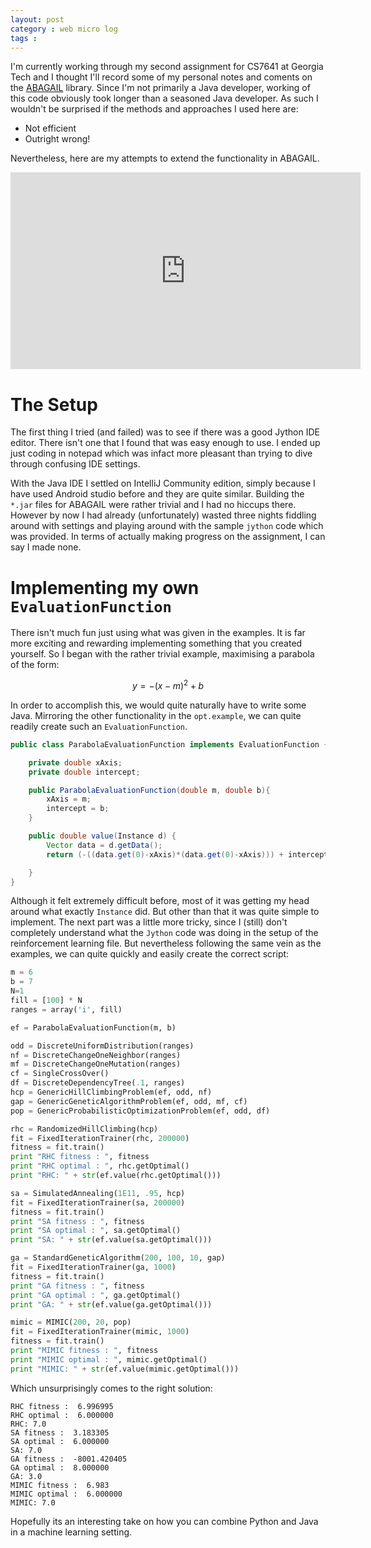 ```yaml
---
layout: post
category : web micro log
tags : 
---
```


I'm currently working through my second assignment for CS7641 at Georgia Tech and I thought I'll record some of my personal notes and coments on the [ABAGAIL](https://github.com/pushkar/ABAGAIL) library. Since I'm not primarily a Java developer, working of this code obviously took longer than a seasoned Java developer. As such I wouldn't be surprised if the methods and approaches I used here are:

*  Not efficient  
*  Outright wrong!  

Nevertheless, here are my attempts to extend the functionality in ABAGAIL. 

<iframe width="560" height="315" src="https://www.youtube.com/embed/oFvQsArCSXo" frameborder="0" allowfullscreen></iframe>

# The Setup

The first thing I tried (and failed) was to see if there was a good Jython IDE editor. There isn't one that I found that was easy enough to use. I ended up just coding in notepad which was infact more pleasant than trying to dive through confusing IDE settings. 

With the Java IDE I settled on IntelliJ Community edition, simply because I have used Android studio before and they are quite similar. Building the `*.jar` files for ABAGAIL were rather trivial and I had no hiccups there. However by now I had already (unfortunately) wasted three nights fiddling around with settings and playing around with the sample `jython` code which was provided. In terms of actually making progress on the assignment, I can say I made none. 

# Implementing my own `EvaluationFunction`

There isn't much fun just using what was given in the examples. It is far more exciting and rewarding implementing something that you created yourself. So I began with the rather trivial example, maximising a parabola of the form:

$$ y = -(x-m)^2 + b $$

In order to accomplish this, we would quite naturally have to write some Java. Mirroring the other functionality in the `opt.example`, we can quite readily create such an `EvaluationFunction`.

```java
public class ParabolaEvaluationFunction implements EvaluationFunction {

    private double xAxis;
    private double intercept;

    public ParabolaEvaluationFunction(double m, double b){
        xAxis = m;
        intercept = b;
    }

    public double value(Instance d) {
        Vector data = d.getData();
        return (-((data.get(0)-xAxis)*(data.get(0)-xAxis))) + intercept;

    }
}
```

Although it felt extremely difficult before, most of it was getting my head around what exactly `Instance` did. But other than that it was quite simple to implement. The next part was a little more tricky, since I (still) don't completely understand what the `Jython` code was doing in the setup of the reinforcement learning file. But nevertheless following the same vein as the examples, we can quite quickly and easily create the correct script:

```py
m = 6
b = 7
N=1
fill = [100] * N
ranges = array('i', fill)

ef = ParabolaEvaluationFunction(m, b)

odd = DiscreteUniformDistribution(ranges)
nf = DiscreteChangeOneNeighbor(ranges)
mf = DiscreteChangeOneMutation(ranges)
cf = SingleCrossOver()
df = DiscreteDependencyTree(.1, ranges)
hcp = GenericHillClimbingProblem(ef, odd, nf)
gap = GenericGeneticAlgorithmProblem(ef, odd, mf, cf)
pop = GenericProbabilisticOptimizationProblem(ef, odd, df)

rhc = RandomizedHillClimbing(hcp)
fit = FixedIterationTrainer(rhc, 200000)
fitness = fit.train()
print "RHC fitness : ", fitness
print "RHC optimal : ", rhc.getOptimal()
print "RHC: " + str(ef.value(rhc.getOptimal()))

sa = SimulatedAnnealing(1E11, .95, hcp)
fit = FixedIterationTrainer(sa, 200000)
fitness = fit.train()
print "SA fitness : ", fitness
print "SA optimal : ", sa.getOptimal()
print "SA: " + str(ef.value(sa.getOptimal()))

ga = StandardGeneticAlgorithm(200, 100, 10, gap)
fit = FixedIterationTrainer(ga, 1000)
fitness = fit.train()
print "GA fitness : ", fitness
print "GA optimal : ", ga.getOptimal()
print "GA: " + str(ef.value(ga.getOptimal()))

mimic = MIMIC(200, 20, pop)
fit = FixedIterationTrainer(mimic, 1000)
fitness = fit.train()
print "MIMIC fitness : ", fitness
print "MIMIC optimal : ", mimic.getOptimal()
print "MIMIC: " + str(ef.value(mimic.getOptimal()))

```

Which unsurprisingly comes to the right solution:


```
RHC fitness :  6.996995
RHC optimal :  6.000000
RHC: 7.0
SA fitness :  3.183305
SA optimal :  6.000000
SA: 7.0
GA fitness :  -8001.420405
GA optimal :  8.000000
GA: 3.0
MIMIC fitness :  6.983
MIMIC optimal :  6.000000
MIMIC: 7.0
``` 

Hopefully its an interesting take on how you can combine Python and Java in a machine learning setting.


